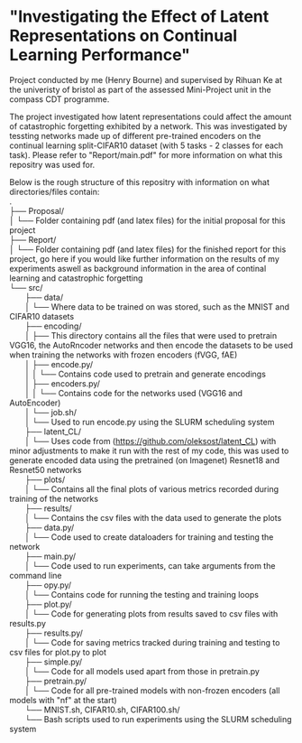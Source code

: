 # "Investigating the Effect of Latent Representations on Continual Learning Performance"
Project conducted by me (Henry Bourne) and supervised by Rihuan Ke at the univeristy of bristol as part of the assessed Mini-Project unit in the compass CDT programme.  

The project investigated how latent representations could affect the amount of catastrophic forgetting exhibited by a network. This was investigated by tessting networks made up of different pre-trained encoders on the continual learning split-CIFAR10 dataset (with 5 tasks - 2 classes for each task). Please refer to "Report/main.pdf" for more information on what this repositry was used for.  

Below is the rough structure of this repositry with information on what directories/files contain:  
.  
├── Proposal/  
│   └── Folder containing pdf (and latex files) for the initial proposal for this project  
├── Report/  
│   └── Folder containing pdf (and latex files) for the finished report for this project, go here if you would like further information on the results of my experiments aswell as background information in the area of continal learning and catastrophic forgetting  
└── src/  
&nbsp;&nbsp;&nbsp;&nbsp;&nbsp;&nbsp;    ├── data/  
&nbsp;&nbsp;&nbsp;&nbsp;&nbsp;&nbsp;    │   └── Where data to be trained on was stored, such as the MNIST and CIFAR10 datasets  
&nbsp;&nbsp;&nbsp;&nbsp;&nbsp;&nbsp;    ├── encoding/  
&nbsp;&nbsp;&nbsp;&nbsp;&nbsp;&nbsp;    │   ├── This directory contains all the files that were used to pretrain VGG16, the AutoRncoder networks and then encode the datasets to be used when training the networks with frozen encoders (fVGG, fAE)  
&nbsp;&nbsp;&nbsp;&nbsp;&nbsp;&nbsp;    │   ├── encode.py/  
&nbsp;&nbsp;&nbsp;&nbsp;&nbsp;&nbsp;    │   │   └── Contains code used to pretrain and generate encodings  
&nbsp;&nbsp;&nbsp;&nbsp;&nbsp;&nbsp;    │   ├── encoders.py/  
&nbsp;&nbsp;&nbsp;&nbsp;&nbsp;&nbsp;    │   │   └── Contains code for the networks used (VGG16 and AutoEncoder)  
&nbsp;&nbsp;&nbsp;&nbsp;&nbsp;&nbsp;    │   └── job.sh/  
&nbsp;&nbsp;&nbsp;&nbsp;&nbsp;&nbsp;    │       └── Used to run encode.py using the SLURM scheduling system  
&nbsp;&nbsp;&nbsp;&nbsp;&nbsp;&nbsp;    ├── latent_CL/  
&nbsp;&nbsp;&nbsp;&nbsp;&nbsp;&nbsp;    │   └── Uses code from (https://github.com/oleksost/latent_CL) with minor adjustments to make it run with the rest of my code, this was used to generate encoded data using the pretrained (on Imagenet) Resnet18 and Resnet50 networks  
&nbsp;&nbsp;&nbsp;&nbsp;&nbsp;&nbsp;    ├── plots/  
&nbsp;&nbsp;&nbsp;&nbsp;&nbsp;&nbsp;    │   └── Contains all the final plots of various metrics recorded during training of the networks  
&nbsp;&nbsp;&nbsp;&nbsp;&nbsp;&nbsp;    ├── results/  
&nbsp;&nbsp;&nbsp;&nbsp;&nbsp;&nbsp;    │   └── Contains the csv files with the data used to generate the plots  
&nbsp;&nbsp;&nbsp;&nbsp;&nbsp;&nbsp;    ├── data.py/  
&nbsp;&nbsp;&nbsp;&nbsp;&nbsp;&nbsp;    │   └── Code used to create dataloaders for training and testing the network  
&nbsp;&nbsp;&nbsp;&nbsp;&nbsp;&nbsp;    ├── main.py/  
&nbsp;&nbsp;&nbsp;&nbsp;&nbsp;&nbsp;    │   └── Code used to run experiments, can take arguments from the command line  
&nbsp;&nbsp;&nbsp;&nbsp;&nbsp;&nbsp;    ├── opy.py/  
&nbsp;&nbsp;&nbsp;&nbsp;&nbsp;&nbsp;    │   └── Contains code for running the testing and training loops  
&nbsp;&nbsp;&nbsp;&nbsp;&nbsp;&nbsp;    ├── plot.py/  
&nbsp;&nbsp;&nbsp;&nbsp;&nbsp;&nbsp;    │   └── Code for generating plots from results saved to csv files with results.py  
&nbsp;&nbsp;&nbsp;&nbsp;&nbsp;&nbsp;    ├── results.py/  
&nbsp;&nbsp;&nbsp;&nbsp;&nbsp;&nbsp;    │   └── Code for saving metrics tracked during training and testing to csv files for plot.py to plot  
&nbsp;&nbsp;&nbsp;&nbsp;&nbsp;&nbsp;    ├── simple.py/  
&nbsp;&nbsp;&nbsp;&nbsp;&nbsp;&nbsp;    │   └── Code for all models used apart from those in pretrain.py  
&nbsp;&nbsp;&nbsp;&nbsp;&nbsp;&nbsp;    ├── pretrain.py/  
&nbsp;&nbsp;&nbsp;&nbsp;&nbsp;&nbsp;    │   └── Code for all pre-trained models with non-frozen encoders (all models with "nf" at the start)  
&nbsp;&nbsp;&nbsp;&nbsp;&nbsp;&nbsp;    └── MNIST.sh, CIFAR10.sh, CIFAR100.sh/  
&nbsp;&nbsp;&nbsp;&nbsp;&nbsp;&nbsp;        └── Bash scripts used to run experiments using the SLURM scheduling system  
